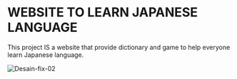 # WEBSITE TO LEARN JAPANESE LANGUAGE

This project IS a website that provide dictionary and game to help everyone learn Japanese language.


![Desain-fix-02](https://user-images.githubusercontent.com/62383263/130005323-cf8c0ca3-267d-4d18-8912-085cd9861a05.png)

